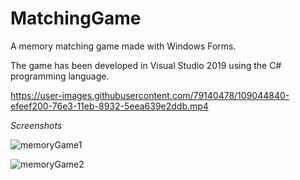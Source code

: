 # MatchingGame
A memory matching game made with Windows Forms.

The game has been developed in Visual Studio 2019 using the C# programming language.

https://user-images.githubusercontent.com/79140478/109044840-efeef200-76e3-11eb-8932-5eea639e2ddb.mp4

*Screenshots*

![memoryGame1](https://user-images.githubusercontent.com/79140478/109044993-1f056380-76e4-11eb-9766-4947ec9ba561.png)

![memoryGame2](https://user-images.githubusercontent.com/79140478/109045047-2dec1600-76e4-11eb-939f-4f3b288d1da2.png)

